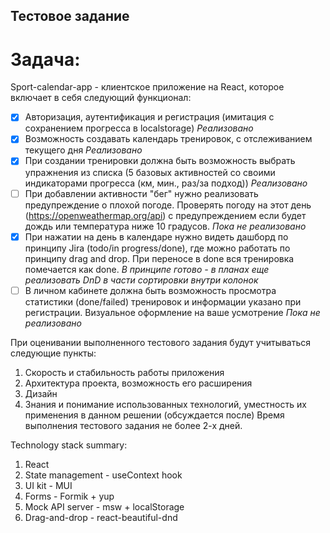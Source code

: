 ## Тестовое задание

# Задача: 
Sport-calendar-app - клиентское приложениe на React, которое включает в себя следующий функционал:
- [x] Авторизация, аутентификация и регистрация (имитация с сохранением прогресса в localstorage) _Реализовано_
- [x] Возможность создавать календарь тренировок, с отслеживанием текущего дня _Реализовано_
- [x] При создании тренировки должна быть возможность выбрать упражнения из списка (5 базовых активностей со своими индикаторами прогресса (км, мин., раз/за подход)) _Реализовано_
- [ ] При добавлении активности "бег" нужно реализовать предупреждение о плохой погоде. Проверять погоду на этот день (https://openweathermap.org/api) с предупреждением если будет дождь или температура ниже 10 градусов. _Пока не реализовано_
- [x] При нажатии на день в календаре нужно видеть дашборд по принципу Jira (todo/in progress/done), где можно работать по принципу drag and drop. При переносе в done вся тренировка помечается как done. _В принципе готово - в планах еще реализовать DnD в части сортировки внутри колонок_
- [ ] В личном кабинете должна быть возможность просмотра статистики (done/failed) тренировок и информации указано при регистрации. Визуальное оформление на ваше усмотрение _Пока не реализовано_

При оценивании выполненного тестового задания будут учитываться следующие пункты:
1. Скорость и стабильность работы приложения
2. Архитектура проекта, возможность его расширения
3. Дизайн
4. Знания и понимание использованных технологий, уместность их применения в данном решении (обсуждается после)
Время выполнения тестового задания не более 2-х дней.

Technology stack summary:
1. React
2. State management - useContext hook
3. UI kit - MUI
4. Forms - Formik + yup
5. Mock API server - msw + localStorage
6. Drag-and-drop - react-beautiful-dnd


